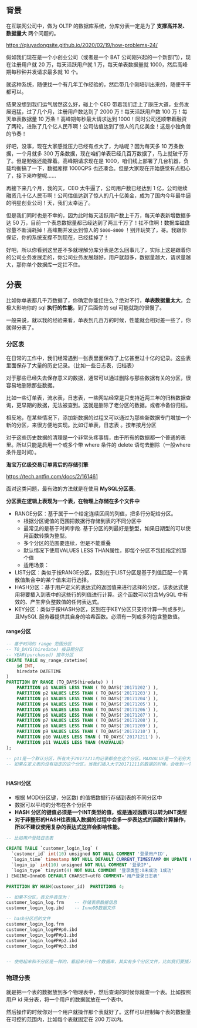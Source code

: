

## 背景

在互联网公司中，做为 OLTP 的数据库系统，分库分表一定是为了 **支撑高并发、数据量大** 两个问题的。





https://qiuyadongsite.github.io/2020/02/19/how-problems-24/







假如我们现在是一个小创业公司（或者是一个 BAT 公司刚兴起的一个新部门），现在注册用户就 20 万，每天活跃用户就 1 万，每天单表数据量就 1000，然后高峰期每秒钟并发请求最多就 10 个。

就这种系统，随便找一个有几年工作经验的，然后带几个刚培训出来的，随便干干都可以。



结果没想到我们运气居然这么好，碰上个 CEO 带着我们走上了康庄大道，业务发展迅猛，过了几个月，注册用户数达到了 2000 万！每天活跃用户数 100 万！每天单表数据量 10 万条！高峰期每秒最大请求达到 1000！同时公司还顺带着融资了两轮，进账了几个亿人民币啊！公司估值达到了惊人的几亿美金！这是小独角兽的节奏！

好吧，没事，现在大家感觉压力已经有点大了，为啥呢？因为每天多 10 万条数据，一个月就多 300 万条数据，现在咱们单表已经几百万数据了，马上就破千万了。但是勉强还能撑着。高峰期请求现在是 1000，咱们线上部署了几台机器，负载均衡搞了一下，数据库撑 1000QPS 也还凑合。但是大家现在开始感觉有点担心了，接下来咋整呢......

再接下来几个月，我的天，CEO 太牛逼了，公司用户数已经达到 1 亿，公司继续融资几十亿人民币啊！公司估值达到了惊人的几十亿美金，成为了国内今年最牛逼的明星创业公司！天，我们太幸运了。

但是我们同时也是不幸的，因为此时每天活跃用户数上千万，每天单表新增数据多达 50 万，目前一个表总数据量都已经达到了两三千万了！扛不住啊！数据库磁盘容量不断消耗掉！高峰期并发达到惊人的 `5000~8000` ！别开玩笑了，哥。我跟你保证，你的系统支撑不到现在，已经挂掉了！

好吧，所以你看到这里差不多就理解分库分表是怎么回事儿了，实际上这是跟着你的公司业务发展走的，你公司业务发展越好，用户就越多，数据量越大，请求量越大，那你单个数据库一定扛不住。







## 分表



比如你单表都几千万数据了，你确定你能扛住么？绝对不行，**单表数据量太大**，会极大影响你的 sql **执行的性能**，到了后面你的 sql 可能就跑的很慢了。

一般来说，就以我的经验来看，单表到几百万的时候，性能就会相对差一些了，你就得分表了。



### 分区表

在日常的工作中，我们经常遇到一张表里面保存了上亿甚至过十亿的记录。这些表里面保存了大量的历史记录。（比如一些日志表，归档表）

对于那些已经失去保存意义的数据，通常可以通过删除与那些数据有关的分区，很容易地删除那些数据。

比如一些订单表，流水表，日志表，一些网站经常是只支持近两三年的归档数据查询，更早期的数据，无法被查到。这就是删除了老分区的数据。或者冷备份归档。

相反地，在某些情况下，添加新数据的过程又可以通过为那些新数据专门增加一个新的分区，来很方便地实现。比如订单表，日志表 。按年按月分区

对于这些历史数据的清理是一个非常头疼事情，由于所有的数据都一个普通的表里。所以只能是启用一个或多个带 where 条件的 delete 语句去删除（一般where条件是时间）。

**淘宝万亿级交易订单背后的存储引擎**

https://tech.antfin.com/docs/2/161461

面对这类问题，最有效的方法就是在使用 **MySQL分区表**。



**分区表在逻辑上表现为一个表，在物理上存储在多个文件中**



- RANGE分区：基于属于一个给定连续区间的列值，把多行分配给分区。 
  - 根据分区键值的范围把数据行存储到表的不同分区中
  - 最常见的是基于时间字段. 基于分区的列最好是整型，如果日期型的可以使用函数转换为整型。
  - 多个分区的范围要连续，但是不能重叠
  - 默认情况下使用VALUES LESS THAN属性，即每个分区不包括指定的那个值
  - 适用场景：
- LIST分区：类似于按RANGE分区，区别在于LIST分区是基于列值匹配一个离散值集合中的某个值来进行选择。 
- HASH分区：基于用户定义的表达式的返回值来进行选择的分区，该表达式使用将要插入到表中的这些行的列值进行计算。这个函数可以包含MySQL 中有效的、产生非负整数值的任何表达式。
- KEY分区：类似于按HASH分区，区别在于KEY分区只支持计算一列或多列，且MySQL 服务器提供其自身的哈希函数。必须有一列或多列包含整数值。



#### range分区

```sql
-- 基于时间的 range 范围分区
-- TO_DAYS(hiredate) 按日期分区
-- YEAR(purchased) 按年分区  
CREATE TABLE my_range_datetime(
    id INT,
    hiredate DATETIME
) 
PARTITION BY RANGE (TO_DAYS(hiredate) ) (
    PARTITION p1 VALUES LESS THAN ( TO_DAYS('20171202') ),
    PARTITION p2 VALUES LESS THAN ( TO_DAYS('20171203') ),
    PARTITION p3 VALUES LESS THAN ( TO_DAYS('20171204') ),
    PARTITION p4 VALUES LESS THAN ( TO_DAYS('20171205') ),
    PARTITION p5 VALUES LESS THAN ( TO_DAYS('20171206') ),
    PARTITION p6 VALUES LESS THAN ( TO_DAYS('20171207') ),
    PARTITION p7 VALUES LESS THAN ( TO_DAYS('20171208') ),
    PARTITION p8 VALUES LESS THAN ( TO_DAYS('20171209') ),
    PARTITION p9 VALUES LESS THAN ( TO_DAYS('20171210') ),
    PARTITION p10 VALUES LESS THAN ( TO_DAYS('20171211') )，
    PARTITION p11 VALUES LESS THAN (MAXVALUE) 
);

-- p11是一个默认分区，所有大于20171211的记录都会在这个分区。MAXVALUE是一个无穷大的值。p11是一个可选分区。
-- 如果在定义表的没有指定的这个分区，当我们插入大于20171211的数据的时候，会收到一个错误。



```





#### HASH分区

- 根据 MOD(分区键，分区数) 的值把数据行存储到表的不同分区中
- 数据可以平均的分布在各个分区中
- **HASH 分区的键值必须是一个INT类型的值，或是通过函数可以转为INT类型**
- **对于非整形的HASH往表插入数据的过程中会多一步表达式的函数计算操作，所以不建议使用复杂的表达式这样会影响性能。**



```sql
-- 比如用户登陆日志表

CREATE TABLE `customer_login_log` (
  `customer_id` int(10) unsigned NOT NULL COMMENT '登录用户ID',
  `login_time` timestamp NOT NULL DEFAULT CURRENT_TIMESTAMP ON UPDATE CURRENT_TIMESTAMP COMMENT '用户登录时间',
  `login_ip` int(10) unsigned NOT NULL COMMENT '登录IP',
  `login_type` tinyint(4) NOT NULL COMMENT '登录类型:0未成功 1成功'
) ENGINE=InnoDB DEFAULT CHARSET=utf8 COMMENT='用户登录日志表'

PARTITION BY HASH(customer_id)  PARTITIONS 4;

-- 如果不分区，表文件表现为：
customer_login_log.frm    -- 存储表原数据信息
customer_login_log.ibd    -- InnoDB数据文件

-- hash分区后的文件
customer_login_log.frm    
customer_login_log#P#p0.ibd
customer_login_log#P#p1.ibd
customer_login_log#P#p2.ibd
customer_login_log#P#p3.ibd


-- 使用起来和不分区是一样的，看起来只有一个数据库，其实有多个分区文件，比如我们要插入一条数据，不需要指定分区，MySQL会自动帮我们处理
```





### 物理分表

就是把一个表的数据放到多个物理表中，然后查询的时候你就查一个表。比如按照用户 id 来分表，将一个用户的数据就放在一个表中。

然后操作的时候你对一个用户就操作那个表就好了。这样可以控制每个表的数据量在可控的范围内，比如每个表就固定在 200 万以内。

